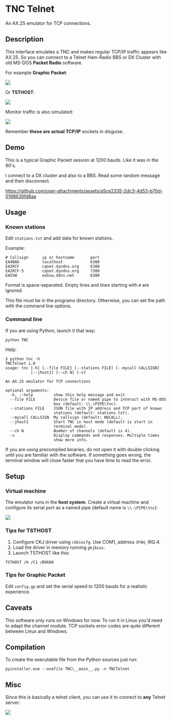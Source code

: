 # TNC Telnet

An AX.25 emulator for TCP connections.

## Description

This interface emulates a TNC and makes regular TCP/IP traffic appears like AX.25. So you can connect to a Telnet Ham-Radio BBS or DX Cluster with old MS-DOS **Packet Radio** software.

For example **Graphic Packet**:

![](img/gp_ea2rcf.png)


Or **TSTHOST**:

![](img/tsthost_ea5sw.png)


Monitor traffic is also simulated:

![](img/gp_monitor.png)

Remember **these are actual TCP/IP** sockets in disguise.


## Demo

This is a typical Graphic Packet session at 1200 bauds. Like it was in the 90's.

I connect to a DX cluster and also to a BBS. Read some random message and then disconnect.

https://github.com/user-attachments/assets/a5ce2335-2dc3-4d53-b70d-0198639fd8aa


## Usage

### Known stations

Edit `stations.txt` and add data for known stations.

Example:

```
# Callsign      ip or hostname       port
EA4BAO          localhost            6300
EA2RCF          cqnet.dyndns.org     6300
EA2RCF-5        cqnet.dyndns.org     7300
EA5SW           ea5sw.ddns.net       6300
```

Format is space-separated. Empty lines and lines starting with `#` are ignored.

This file must be in the programs directory. Otherwise, you can set the path with the command line options.


### Command line

If you are using Python, launch it that way:

```
python TNC
```

Help:

```console
$ python tnc -h
TNCTelnet 1.0
usage: tnc [-h] [--file FILE] [--stations FILE] [--mycall CALLSIGN]
           [--jhost1] [--ch N] [-v]

An AX.25 emulator for TCP connections

optional arguments:
  -h, --help         show this help message and exit
  --file FILE        Device file or named pipe to interact with MS-DOS
                     box (default: \\.\PIPE\tnc).
  --stations FILE    JSON file with IP address and TCP port of known
                     stations (default: stations.txt).
  --mycall CALLSIGN  My callsign (default: NOCALL).
  --jhost1           Start TNC in host mode (default is start in
                     terminal mode).
  --ch N             Number of channels (default is 4).
  -v                 Display commands and responses. Multiple times
                     show more info.
```

If you are using precompiled binaries, do not open it with double clicking until you are familiar with the software. If something goes wrong, the terminal window will close faster that you have time
to read the error.


## Setup

### Virtual machine

The emulator runs in the **host system**. Create a virtual machine and configure its serial port as a named pipe (default name is `\\.\PIPE\tnc`):

![](img/serial.png)


### Tips for TSTHOST

1. Configure CKJ driver using `ckbiocfg`. Use COM1, address `3F8H`, IRQ 4.
1. Load the driver in memory running `gkjbios`.
1. Launch TSTHOST like this:

  ```
  TSTHOST /H /C1 /B9600
  ```

### Tips for Graphic Packet

Edit `config.gp` and set the serial speed to 1200 bauds for a realistic experience.

## Caveats

This software only runs on Windows for now. To run it in Linux you'd need to adapt the channel module. TCP sockets error codes are quite different between Linux and Windows.

## Compilation

To create the executable file from the Python sources just run:

```
pyinstaller.exe --onefile TNC\__main__.py -n TNCTelnet
```


## Misc

Since this is basically a telnet client, you can use it to connect to **any** Telnet server:

![](img/gp_telnet.png)


